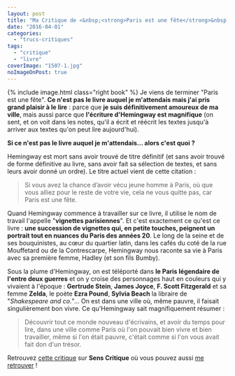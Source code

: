 ```yaml
---
layout: post
title: "Ma Critique de «&nbsp;<strong>Paris est une fête</strong>&nbsp;» d'<em>Ernest Hemingway</em>"
date: "2016-04-01"
categories: 
  - "trucs-critiques"
tags: 
  - "critique"
  - "livre"
coverImage: "1507-1.jpg"
noImageOnPost: true
---
```


{% include image.html class="right book" %}
Je viens de terminer "Paris est une fête". **Ce n'est pas le livre auquel je m'attendais mais j'ai pris grand plaisir à le lire** : parce que **je suis définitivement amoureux de ma ville**, mais aussi parce que **l'écriture d'Hemingway est magnifique** (on sent, et on voit dans les notes, qu'il a écrit et réécrit les textes jusqu'à arriver aux textes qu'on peut lire aujourd'hui).

**Si ce n'est pas le livre auquel je m'attendais... alors c'est quoi ?**

Hemingway est mort sans avoir trouvé de titre définitif (et sans avoir trouvé de forme définitive au livre, sans avoir fait sa sélection de textes, et sans leurs avoir donné un ordre). Le titre actuel vient de cette citation :

<blockquote class="citation">
	<p>Si vous avez la chance d’avoir vécu jeune homme à Paris, où que vous alliez pour le reste de votre vie, cela ne vous quitte pas, car Paris est une fête.</p>
</blockquote>

Quand Hemingway commence à travailler sur ce livre, il utilise le nom de travail l'appelle "**vignettes parisiennes**". Et c'est exactement ce qu'est ce livre : **une succession de vignettes qui, en petite touches, peignent un portrait tout en nuances du Paris des années 20**. Le long de la seine et de ses bouquinistes, au cœur du quartier latin, dans les cafés du coté de la rue Mouffetard ou de la Contrescarpe, Hemingway nous raconte sa vie à Paris avec sa première femme, Hadley (et son fils Bumby).

Sous la plume d'Hemingway, on est téléporté dans **le Paris légendaire de l'entre deux guerres** et on y croise des personnages haut en couleurs qui y vivaient à l'époque : **Gertrude Stein**, **James Joyce**, **F. Scott Fitzgerald** et sa femme **Zelda**, le poète **Ezra Pound**, **Sylvia Beach** la libraire de "_Shakespeare and co._"... On est dans une ville où, même pauvre, il faisait singulièrement bon vivre. Ce qu'Hemingway sait magnifiquement résumer :

<blockquote class="citation">
	<p>Découvrir tout ce monde nouveau d'écrivains, et avoir du temps pour lire, dans une ville comme Paris où l'on pouvait bien vivre et bien travailler, même si l'on était pauvre, c'était comme si l'on vous avait fait don d'un trésor.</p>
</blockquote>

Retrouvez [cette critique](http://www.senscritique.com/livre/Paris_est_une_fete/critique/89750065) sur **Sens Critique** où vous pouvez aussi [me retrouver](http://www.senscritique.com/Arnaud_Malon) !
